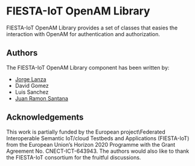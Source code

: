 # FIESTA-IoT OpenAM Library
FIESTA-IoT OpenAM Library provides a set of classes that easies the interaction with OpenAM for authentication and authorization.

## Authors
The FIESTA-IoT OpenAM Library component has been written by:

- [Jorge Lanza](https://github.com/jlanza)
- David Gomez
- Luis Sanchez
- [Juan Ramon Santana](https://github.com/juanrasantana)

## Acknowledgements
This work is partially funded by the European project\Federated Interoperable Semantic IoT/cloud Testbeds and Applications (FIESTA-IoT) from the European Union’s Horizon 2020 Programme with the Grant Agreement No. CNECT-ICT-643943. The authors would also like to thank the FIESTA-IoT consortium for the fruitful discussions.

